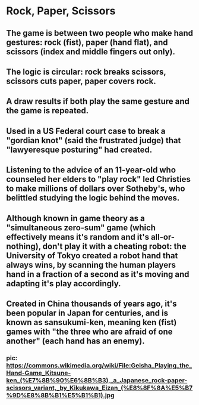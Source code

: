 # Rock, Paper, Scissors

## The game is between two people who make hand gestures: rock (fist), paper (hand flat), and scissors (index and middle fingers out only).  

## The logic is circular: rock breaks scissors, scissors cuts paper, paper covers rock.  

## A draw results if both play the same gesture and the game is repeated.

## Used in a US Federal court case to break a "gordian knot" (said the frustrated judge) that "lawyeresque posturing" had created.

## Listening to the advice of an 11-year-old who counseled her elders to "play rock" led Christies to make millions of dollars over Sotheby's, who belittled studying the logic behind the moves.

## Although known in game theory as a "simultaneous zero-sum" game (which effectively means it's random and it's all-or-nothing), don't play it with a cheating robot: the University of Tokyo created a robot hand that always wins, by scanning the human players hand in a fraction of a second as it's moving and adapting it's play accordingly.  

## Created in China thousands of years ago, it's been popular in Japan for centuries, and is known as sansukumi-ken, meaning ken (fist) games with "the three who are afraid of one another" (each hand has an enemy).

### pic: https://commons.wikimedia.org/wiki/File:Geisha_Playing_the_Hand-Game_Kitsune-ken_(%E7%8B%90%E6%8B%B3),_a_Japanese_rock-paper-scissors_variant,_by_Kikukawa_Eizan_(%E8%8F%8A%E5%B7%9D%E8%8B%B1%E5%B1%B1).jpg

